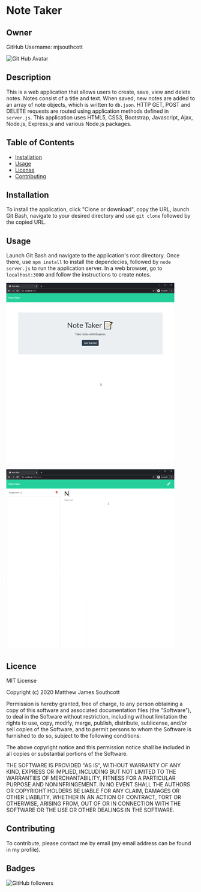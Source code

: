 # Note Taker

## Owner

GitHub Username: mjsouthcott

![Git Hub Avatar](https://avatars2.githubusercontent.com/u/52112919?v=4)

## Description

This is a web application that allows users to create, save, view and delete notes. Notes consist of a title and text. When saved, new notes are added to an array of note objects, which is written to `db.json`. HTTP GET, POST and DELETE requests are routed using application methods defined in `server.js`. This application uses HTML5, CSS3, Bootstrap, Javascript, Ajax, Node.js, Express.js and various Node.js packages.

## Table of Contents

* [Installation](https://github.com/mjsouthcott/11-note-taker#Installation)
* [Usage](https://github.com/mjsouthcott/11-note-taker#Usage)
* [License](https://github.com/mjsouthcott/11-note-taker#License)
* [Contributing](https://github.com/mjsouthcott/11-note-taker#Contributing)

## Installation

To install the application, click "Clone or download", copy the URL, launch Git Bash, navigate to your desired directory and use `git clone` followed by the copied URL.

## Usage

Launch Git Bash and navigate to the application's root directory. Once there, use `npm install` to install the dependecies, followed by `node server.js` to run the application server. In a web browser, go to `localhost:3000` and follow the instructions to create notes.

![Demo 1](https://github.com/mjsouthcott/11-note-taker/blob/master/assets/demo1.gif)

![Demo 2](https://github.com/mjsouthcott/11-note-taker/blob/master/assets/demo2.gif)

## Licence

MIT License

Copyright (c) 2020 Matthew James Southcott

Permission is hereby granted, free of charge, to any person obtaining a copy of this software and associated documentation files (the "Software"), to deal in the Software without restriction, including without limitation the rights to use, copy, modify, merge, publish, distribute, sublicense, and/or sell copies of the Software, and to permit persons to whom the Software is furnished to do so, subject to the following conditions:

The above copyright notice and this permission notice shall be included in all copies or substantial portions of the Software.

THE SOFTWARE IS PROVIDED "AS IS", WITHOUT WARRANTY OF ANY KIND, EXPRESS OR IMPLIED, INCLUDING BUT NOT LIMITED TO THE WARRANTIES OF MERCHANTABILITY, FITNESS FOR A PARTICULAR PURPOSE AND NONINFRINGEMENT. IN NO EVENT SHALL THE AUTHORS OR COPYRIGHT HOLDERS BE LIABLE FOR ANY CLAIM, DAMAGES OR OTHER LIABILITY, WHETHER IN AN ACTION OF CONTRACT, TORT OR OTHERWISE, ARISING FROM, OUT OF OR IN CONNECTION WITH THE SOFTWARE OR THE USE OR OTHER DEALINGS IN THE SOFTWARE.

## Contributing

To contribute, please contact me by email (my email address can be found in my profile).

## Badges

![GitHub followers](https://img.shields.io/github/followers/mjsouthcott?label=Follow&style=social)
